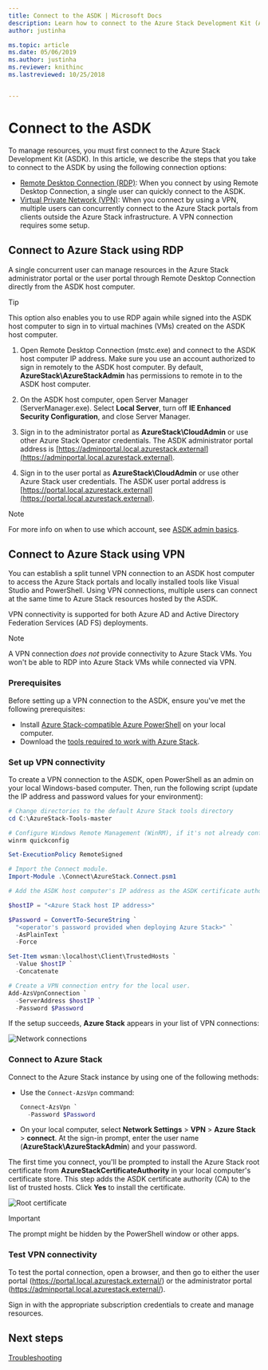 ```yaml
---
title: Connect to the ASDK | Microsoft Docs
description: Learn how to connect to the Azure Stack Development Kit (ASDK).
author: justinha

ms.topic: article
ms.date: 05/06/2019
ms.author: justinha
ms.reviewer: knithinc
ms.lastreviewed: 10/25/2018


---
```

# Connect to the ASDK

To manage resources, you must first connect to the Azure Stack Development Kit (ASDK). In this article, we describe the steps that you take to connect to the ASDK by using the following connection options:

* [Remote Desktop Connection (RDP)](#connect-with-rdp): When you connect by using Remote Desktop Connection, a single user can quickly connect to the ASDK.
* [Virtual Private Network (VPN)](#connect-with-vpn): When you connect by using a VPN, multiple users can concurrently connect to the Azure Stack portals from clients outside the Azure Stack infrastructure. A VPN connection requires some setup.

<a name="connect-with-rdp"></a>
## Connect to Azure Stack using RDP

A single concurrent user can manage resources in the Azure Stack administrator portal or the user portal through Remote Desktop Connection directly from the ASDK host computer.

> [!TIP]
> This option also enables you to use RDP again while signed into the ASDK host computer to sign in to virtual machines (VMs) created on the ASDK host computer.

1. Open Remote Desktop Connection (mstc.exe) and connect to the ASDK host computer IP address. Make sure you use an account authorized to sign in remotely to the ASDK host computer. By default, **AzureStack\AzureStackAdmin** has permissions to remote in to the ASDK host computer.  

2. On the ASDK host computer, open Server Manager (ServerManager.exe). Select **Local Server**, turn off **IE Enhanced Security Configuration**, and close Server Manager.

3. Sign in to the administrator portal as **AzureStack\CloudAdmin** or use other Azure Stack Operator credentials. The ASDK administrator portal address is [https://adminportal.local.azurestack.external](https://adminportal.local.azurestack.external).

4. Sign in to the user portal as **AzureStack\CloudAdmin** or use other Azure Stack user credentials. The ASDK user portal address is [https://portal.local.azurestack.external](https://portal.local.azurestack.external).

> [!NOTE]
> For more info on when to use which account, see [ASDK admin basics](asdk-admin-basics.md#what-account-should-i-use).

<a name="connect-with-vpn"></a>
## Connect to Azure Stack using VPN

You can establish a split tunnel VPN connection to an ASDK host computer to access the Azure Stack portals and locally installed tools like Visual Studio and PowerShell. Using VPN connections, multiple users can connect at the same time to Azure Stack resources hosted by the ASDK.

VPN connectivity is supported for both Azure AD and Active Directory Federation Services (AD FS) deployments.

> [!NOTE]
> A VPN connection *does not* provide connectivity to Azure Stack VMs. You won't be able to RDP into Azure Stack VMs while connected via VPN.

### Prerequisites
Before setting up a VPN connection to the ASDK, ensure you've met the following prerequisites:

- Install [Azure Stack-compatible Azure PowerShell](asdk-post-deploy.md#install-azure-stack-powershell) on your local computer.  
- Download the [tools required to work with Azure Stack](asdk-post-deploy.md#download-the-azure-stack-tools).

### Set up VPN connectivity

To create a VPN connection to the ASDK, open PowerShell as an admin on your local Windows-based computer. Then, run the following script (update the IP address and password values for your environment):

```powershell
# Change directories to the default Azure Stack tools directory
cd C:\AzureStack-Tools-master

# Configure Windows Remote Management (WinRM), if it's not already configured.
winrm quickconfig  

Set-ExecutionPolicy RemoteSigned

# Import the Connect module.
Import-Module .\Connect\AzureStack.Connect.psm1

# Add the ASDK host computer's IP address as the ASDK certificate authority (CA) to the list of trusted hosts. Make sure you update the IP address and password values for your environment.

$hostIP = "<Azure Stack host IP address>"

$Password = ConvertTo-SecureString `
  "<operator's password provided when deploying Azure Stack>" `
  -AsPlainText `
  -Force

Set-Item wsman:\localhost\Client\TrustedHosts `
  -Value $hostIP `
  -Concatenate

# Create a VPN connection entry for the local user.
Add-AzsVpnConnection `
  -ServerAddress $hostIP `
  -Password $Password

```

If the setup succeeds, **Azure Stack** appears in your list of VPN connections:

![Network connections](media/asdk-connect/vpn.png)  

### Connect to Azure Stack

  Connect to the Azure Stack instance by using one of the following methods:  

  * Use the `Connect-AzsVpn` command:
      
    ```powershell
    Connect-AzsVpn `
      -Password $Password
    ```

  * On your local computer, select **Network Settings** > **VPN** > **Azure Stack** > **connect**. At the sign-in prompt, enter the user name (**AzureStack\AzureStackAdmin**) and your password.

The first time you connect, you'll be prompted to install the Azure Stack root certificate from **AzureStackCertificateAuthority** in your local computer's certificate store. This step adds the ASDK certificate authority (CA) to the list of trusted hosts. Click **Yes** to install the certificate.

![Root certificate](media/asdk-connect/cert.png)  
  
  > [!IMPORTANT]
  > The prompt might be hidden by the PowerShell window or other apps.

### Test VPN connectivity

To test the portal connection, open a browser, and then go to either the user portal (https://portal.local.azurestack.external/) or the administrator portal (https://adminportal.local.azurestack.external/).

Sign in with the appropriate subscription credentials to create and manage resources.  

## Next steps

[Troubleshooting](asdk-troubleshooting.md)
